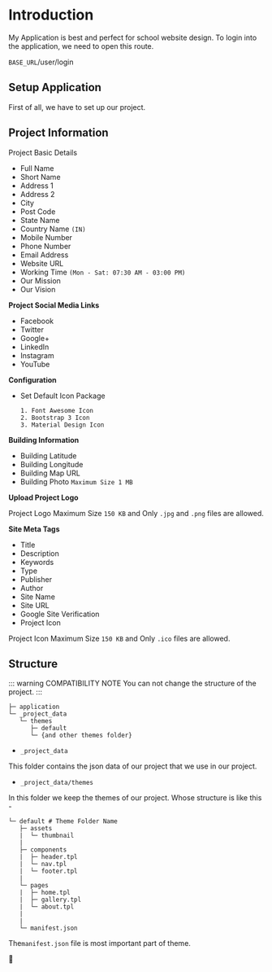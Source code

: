 # Introduction

My Application is best and perfect for school website design. To login into the application, we need to open this route.

`BASE_URL`/user/login

## Setup Application

First of all, we have to set up our project.

## Project Information

Project Basic Details

* Full Name
* Short Name
* Address 1
* Address 2
* City
* Post Code
* State Name
* Country Name `(IN)`
* Mobile Number
* Phone Number
* Email Address
* Website URL
* Working Time `(Mon - Sat: 07:30 AM - 03:00 PM)`
* Our Mission
* Our Vision

**Project Social Media Links**

* Facebook
* Twitter
* Google+
* LinkedIn
* Instagram
* YouTube

**Configuration**

* Set Default Icon Package
      
      1. Font Awesome Icon
      2. Bootstrap 3 Icon
      3. Material Design Icon

**Building Information**

* Building Latitude
* Building Longitude
* Building Map URL
* Building Photo `Maximum Size 1 MB`

**Upload Project Logo**

Project Logo Maximum Size `150 KB` and Only `.jpg` and `.png` files are allowed.

**Site Meta Tags**

* Title
* Description
* Keywords
* Type
* Publisher
* Author
* Site Name
* Site URL
* Google Site Verification
* Project Icon

Project Icon Maximum Size `150 KB` and Only `.ico` files are allowed.

## Structure

::: warning COMPATIBILITY NOTE
You can not change the structure of the project.
:::


```
├─ application
└─ _project_data
   └─ themes
      ├─ default
      └─ {and other themes folder}
```

* `_project_data`

This folder contains the json data of our project that we use in our project.

* `_project_data/themes`

In this folder we keep the themes of our project. Whose structure is like this -

```{16}
└─ default # Theme Folder Name
   ├─ assets
   |  └─ thumbnail
   |
   ├─ components
   |  ├─ header.tpl
   |  └─ nav.tpl
   |  └─ footer.tpl
   |
   └─ pages
   |  ├─ home.tpl
   |  ├─ gallery.tpl
   |  └─ about.tpl
   |
   |
   └─ manifest.json
```

The`manifest.json` file is most important part of theme.

<!-- TODO: Show Line How to Make Theme -->

:tada: